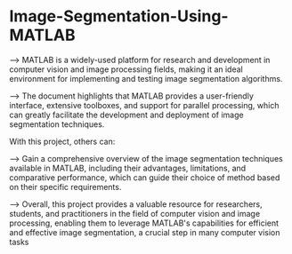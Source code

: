 # Image-Segmentation-Using-MATLAB
--> MATLAB is a widely-used platform for research and development in computer vision and image processing fields, making it an ideal environment for implementing and testing image segmentation algorithms.

--> The document highlights that MATLAB provides a user-friendly interface, extensive toolboxes, and support for parallel processing, which can greatly facilitate the development and deployment of image segmentation techniques.

With this project, others can:

--> Gain a comprehensive overview of the image segmentation techniques available in MATLAB, including their advantages, limitations, and comparative performance, which can guide their choice of method based on their specific requirements.

--> Overall, this project provides a valuable resource for researchers, students, and practitioners in the field of computer vision and image processing, enabling them to leverage MATLAB's capabilities for efficient and effective image segmentation, a crucial step in many computer vision tasks
